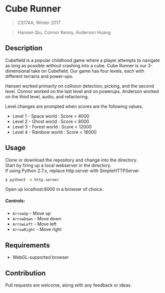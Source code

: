 # Cube Runner

> CS174A, Winter 2017 

> Hansen Qiu, Connor Kenny, Anderson Huang 

## Description 

Cubefield is a popular childhood game where a player attempts to navigate 
as long as possible without crashing into a cube. Cube Runner is our 3-dimensional 
take on Cubefield. Our game has four levels, each with different terrains and power-ups. 

Hansen worked primarily on collision detection, picking, and the second level. 
Connor worked on the last level and on powerups. Anderson worked on the third level,
audio, and refactoring. 

Level changes are prompted when scores are the following values. 
- Level 1 - Space world 	: Score < 4000
- Level 2 - Ghost world 	: Score < 8000
- Level 3 - Forest world 	: Score < 12000
- Level 4 - Rainbow world 	: Score < 16000

## Usage

Clone or download the repository and change into the directory.  
Start by firing up a local webserver in the directory.  
If using Python 2.7.x, replace http.server with SimpleHTTPServer  

```sh
$ python3 -m http.server 

```

Open up localhost:8000 in a browser of choice. 

##### Controls: 

- `ArrowUp`      	- Move up 
- `ArrowDown`      	- Move down 
- `ArrowLeft`      	- Move left 
- `ArrowRight`      - Move right 

## Requirements
- WebGL-supported browser 

## Contribution
Pull requests are welcome, along with any feedback or ideas.


